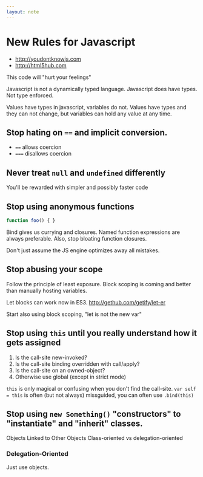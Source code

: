 ```yaml
---
layout: note
---
```


New Rules for Javascript
===================

* http://youdontknowjs.com
* http://html5hub.com

This code will "hurt your feelings"

Javascript is not a dynamically typed language. Javascript does have types. Not type enforced.

Values have types in javascript, variables do not. Values have types and they can not change, but variables can hold any value at any time.

## Stop hating on `==` and implicit conversion.

* `==` allows coercion
* `===` disallows coercion

## Never treat `null` and `undefined` differently
You'll be rewarded with simpler and possibly faster code

## Stop using anonymous functions

``` javascript
function foo() { }
```
    
Bind gives us currying and closures. Named function expressions are always preferable. Also, stop bloating function closures.

Don't just assume the JS engine optimizes away all mistakes.

## Stop abusing your scope
Follow the principle of least exposure. Block scoping is coming and better than manually hosting variables.

Let blocks can work now in ES3. http://gethub.com/getify/let-er

Start also using block scoping, "let is not the new var"

## Stop using `this` until you really understand how it gets assigned

1. Is the call-site new-invoked?
2. Is the call-site binding overridden with call/apply?
3. Is the call-site on an owned-object?
4. Otherwise use global (except in strict mode)

`this` is only magical or confusing when you don't find the call-site.
`var self = this` is often (but not always) missguided, you can often use `.bind(this)`

## Stop using `new Something()` "constructors" to "instantiate" and "inherit" classes.

Objects Linked to Other Objects
Class-oriented vs delegation-oriented

### Delegation-Oriented
Just use objects.

